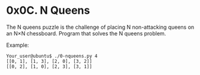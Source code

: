 # 0x0C. N Queens


The N queens puzzle is the challenge of placing N non-attacking queens on an N×N chessboard. Program that solves the N queens problem.

Example:
```
Your_user@ubuntu$ ./0-nqueens.py 4
[[0, 1], [1, 3], [2, 0], [3, 2]]
[[0, 2], [1, 0], [2, 3], [3, 1]]
```
